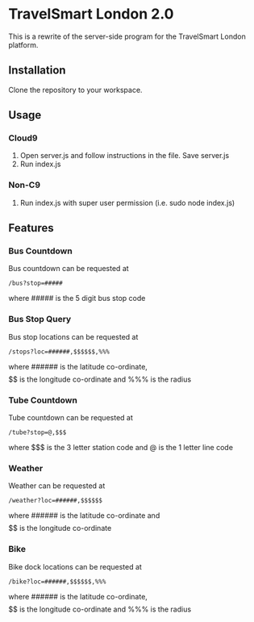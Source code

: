 # TravelSmart London 2.0 #
This is a rewrite of the server-side program for the TravelSmart London platform.

## Installation ##
Clone the repository to your workspace.

## Usage ##
### Cloud9 ###
1. Open server.js and follow instructions in the file. Save server.js  
2. Run index.js

### Non-C9 ###
1. Run index.js with super user permission (i.e. sudo node index.js)

## Features ##
### Bus Countdown ###
Bus countdown can be requested at

    /bus?stop=#####

where ##### is the 5 digit bus stop code

### Bus Stop Query ###
Bus stop locations can be requested at

	/stops?loc=######,$$$$$$,%%%

where ###### is the latitude co-ordinate, $$$$$$ is the longitude co-ordinate and %%% is the radius

### Tube Countdown ###
Tube countdown can be requested at

    /tube?stop=@,$$$

where $$$ is the 3 letter station code and @ is the 1 letter line code

### Weather ###
Weather can be requested at

	/weather?loc=######,$$$$$$

where ###### is the latitude co-ordinate and $$$$$$ is the longitude co-ordinate

### Bike ###
Bike dock locations can be requested at

	/bike?loc=######,$$$$$$,%%%

where ###### is the latitude co-ordinate, $$$$$$ is the longitude co-ordinate and %%% is the radius